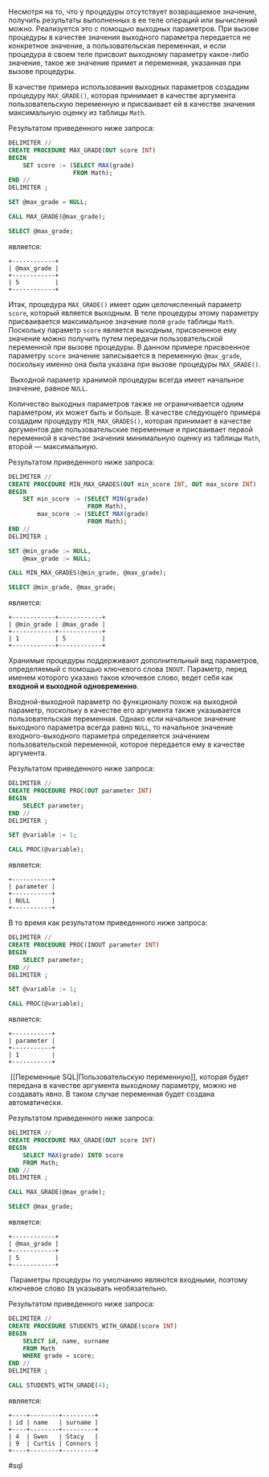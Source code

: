 

Несмотря на то, что у процедуры отсутствует возвращаемое значение, получить результаты выполненных в ее теле операций или вычислений можно. Реализуется это с помощью выходных параметров. При вызове процедуры в качестве значения выходного параметра передается не конкретное значение, а пользовательская переменная, и если процедура в своем теле присвоит выходному параметру какое-либо значение, такое же значение примет и переменная, указанная при вызове процедуры.

В качестве примера использования выходных параметров создадим процедуру `MAX_GRADE()`, которая принимает в качестве аргумента пользовательскую переменную и присваивает ей в качестве значения максимальную оценку из таблицы `Math`.

Результатом приведенного ниже запроса:

```sql
DELIMITER //
CREATE PROCEDURE MAX_GRADE(OUT score INT)
BEGIN
    SET score := (SELECT MAX(grade)
                  FROM Math);
END //
DELIMITER ;

SET @max_grade = NULL;

CALL MAX_GRADE(@max_grade);

SELECT @max_grade;
```

является:

```no-highlight
+------------+
| @max_grade |
+------------+
| 5          |
+------------+
```

Итак, процедура `MAX_GRADE()` имеет один целочисленный параметр `score`, который является выходным. В теле процедуры этому параметру присваивается максимальное значение поля `grade` таблицы `Math`. Поскольку параметр `score` является выходным, присвоенное ему значение можно получить путем передачи пользовательской переменной при вызове процедуры. В данном примере присвоенное параметру `score` значение записывается в переменную `@max_grade`, поскольку именно она была указана при вызове процедуры `MAX_GRADE()`.

 Выходной параметр хранимой процедуры всегда имеет начальное значение, равное `NULL`.

Количество выходных параметров также не ограничивается одним параметром, их может быть и больше. В качестве следующего примера создадим процедуру `MIN_MAX_GRADES()`, которая принимает в качестве аргументов две пользовательские переменные и присваивает первой переменной в качестве значения минимальную оценку из таблицы `Math`, второй — максимальную.

Результатом приведенного ниже запроса:

```sql
DELIMITER //
CREATE PROCEDURE MIN_MAX_GRADES(OUT min_score INT, OUT max_score INT)
BEGIN
    SET min_score := (SELECT MIN(grade)
                      FROM Math),
        max_score := (SELECT MAX(grade)
                      FROM Math);
END //
DELIMITER ;

SET @min_grade := NULL,
    @max_grade := NULL;

CALL MIN_MAX_GRADES(@min_grade, @max_grade);

SELECT @min_grade, @max_grade;
```

является:

```no-highlight
+------------+------------+
| @min_grade | @max_grade |
+------------+------------+
| 1          | 5          |
+------------+------------+
```
Хранимые процедуры поддерживают дополнительный вид параметров, определяемый с помощью ключевого слова `INOUT`. Параметр, перед именем которого указано такое ключевое слово, ведет себя как **входной и выходной одновременно**.

Входной-выходной параметр по функционалу похож на выходной параметр, поскольку в качестве его аргумента также указывается пользовательская переменная. Однако если начальное значение выходного параметра всегда равно `NULL`, то начальное значение входного-выходного параметра определяется значением пользовательской переменной, которое передается ему в качестве аргумента.

Результатом приведенного ниже запроса:

```sql
DELIMITER //
CREATE PROCEDURE PROC(OUT parameter INT)
BEGIN
    SELECT parameter;
END //
DELIMITER ;

SET @variable := 1;

CALL PROC(@variable);
```

является:

```no-highlight
+-----------+
| parameter |
+-----------+
| NULL      |
+-----------+
```

В то время как результатом приведенного ниже запроса:

```sql
DELIMITER //
CREATE PROCEDURE PROC(INOUT parameter INT)
BEGIN
    SELECT parameter;
END //
DELIMITER ;

SET @variable := 1;

CALL PROC(@variable);
```

является:

```no-highlight
+-----------+
| parameter |
+-----------+
| 1         |
+-----------+
```

 [[Переменные SQL|Пользовательскую переменную]], которая будет передана в качестве аргумента выходному параметру, можно не создавать явно. В таком случае переменная будет создана автоматически.

Результатом приведенного ниже запроса:

```sql
DELIMITER //
CREATE PROCEDURE MAX_GRADE(OUT score INT)
BEGIN
    SELECT MAX(grade) INTO score
    FROM Math;
END //
DELIMITER ;

CALL MAX_GRADE(@max_grade);

SELECT @max_grade;
```

является:

```no-highlight
+------------+
| @max_grade |
+------------+
| 5          |
+------------+
```

 Параметры процедуры по умолчанию являются входными, поэтому ключевое слово `IN` указывать необязательно.

Результатом приведенного ниже запроса:

```sql
DELIMITER //
CREATE PROCEDURE STUDENTS_WITH_GRADE(score INT)
BEGIN
    SELECT id, name, surname
    FROM Math
    WHERE grade = score;
END //
DELIMITER ;

CALL STUDENTS_WITH_GRADE(4);
```

является:

```no-highlight
+----+--------+---------+
| id | name   | surname |
+----+--------+---------+
| 4  | Gwen   | Stacy   |
| 9  | Curtis | Connors |
+----+--------+---------+
```
#sql